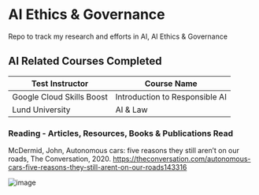 

# AI Ethics & Governance

Repo to track my research and efforts in AI, AI Ethics & Governance

## AI Related Courses Completed

| Test Instructor | Course Name  |
|--|--|
| Google Cloud Skills Boost | Introduction to Responsible AI |
| Lund University | AI & Law |

### Reading - Articles, Resources, Books & Publications Read

McDermid, John, Autonomous cars: five reasons they still aren’t on our roads, The
Conversation, 2020.
https://theconversation.com/autonomous-cars-five-reasons-they-still-arent-on-our-roads143316



![image](https://github.com/user-attachments/assets/eba6e73d-e193-488d-8d68-82613843c35c)




